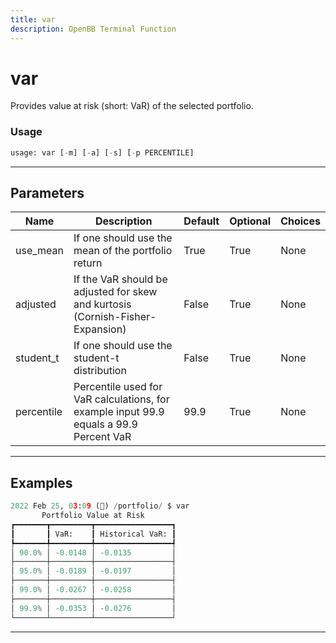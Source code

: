 ```yaml
---
title: var
description: OpenBB Terminal Function
---
```


# var

Provides value at risk (short: VaR) of the selected portfolio.

### Usage

```python
usage: var [-m] [-a] [-s] [-p PERCENTILE]
```

---

## Parameters

| Name | Description | Default | Optional | Choices |
| ---- | ----------- | ------- | -------- | ------- |
| use_mean | If one should use the mean of the portfolio return | True | True | None |
| adjusted | If the VaR should be adjusted for skew and kurtosis (Cornish-Fisher-Expansion) | False | True | None |
| student_t | If one should use the student-t distribution | False | True | None |
| percentile | Percentile used for VaR calculations, for example input 99.9 equals a 99.9 Percent VaR | 99.9 | True | None |


---

## Examples

```python
2022 Feb 25, 03:09 (🦋) /portfolio/ $ var
       Portfolio Value at Risk
┏━━━━━━━┳━━━━━━━━━┳━━━━━━━━━━━━━━━━━┓
┃       ┃ VaR:    ┃ Historical VaR: ┃
┡━━━━━━━╇━━━━━━━━━╇━━━━━━━━━━━━━━━━━┩
│ 90.0% │ -0.0148 │ -0.0135         │
├───────┼─────────┼─────────────────┤
│ 95.0% │ -0.0189 │ -0.0197         │
├───────┼─────────┼─────────────────┤
│ 99.0% │ -0.0267 │ -0.0258         │
├───────┼─────────┼─────────────────┤
│ 99.9% │ -0.0353 │ -0.0276         │
└───────┴─────────┴─────────────────┘
```
---
